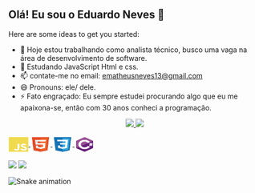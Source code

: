 ## Olá! Eu sou o Eduardo Neves 👋



Here are some ideas to get you started:

- 🔭 Hoje estou trabalhando como analista técnico, busco uma vaga na área de desenvolvimento de software.
- 🌱 Estudando JavaScript Html e css.
- 📫 contate-me no email: ematheusneves13@gmail.com
- 😄 Pronouns: ele/ dele.
- ⚡ Fato engraçado: Eu sempre estudei procurando algo que eu me apaixona-se, então com 30 anos conheci a programação.

<div align="center">
  <a href="https://github.com/edumatheus65">
  <img height="180em" src="https://github-readme-stats.vercel.app/api?username=edumatheus65&show_icons=true&theme=merko&include_all_commits=true&count_private=true"/>
  <img height="180em" src="https://github-readme-stats.vercel.app/api/top-langs/?username=edumatheus65&layout=compact&langs_count=7&theme=merko"/>
</div>
  <div style="display: inline_block"><br>
  <img align="center" alt="Rafa-Js" height="30" width="40" src="https://raw.githubusercontent.com/devicons/devicon/master/icons/javascript/javascript-plain.svg">  
  <img align="center" alt="Rafa-HTML" height="30" width="40" src="https://raw.githubusercontent.com/devicons/devicon/master/icons/html5/html5-original.svg">
  <img align="center" alt="Rafa-CSS" height="30" width="40" src="https://raw.githubusercontent.com/devicons/devicon/master/icons/css3/css3-original.svg">  
  <img align="center" alt="Rafa-Csharp" height="30" width="40" src="https://raw.githubusercontent.com/devicons/devicon/master/icons/csharp/csharp-original.svg">  
</div>
<br>
  
<div>
  <a href="https://www.instagram.com/edumatheus65/" target="_blank"><img src="https://img.shields.io/badge/-Instagram-%23E4405F?style=for-the-badge&logo=instagram&logoColor=white" target="_blank"></a>
  <a href="https://www.linkedin.com/in/eduardo-matheus-silva-das-neves-6659a6202/" target="_blank"><img src="https://img.shields.io/badge/-LinkedIn-%230077B5?style=for-the-badge&logo=linkedin&logoColor=white" target="_blank"></a>
  
  ![Snake animation](https://github.com/edumatheus65/edumatheus65/blob/output/github-contribution-grid-snake.svg)
  
</div>
  
 
